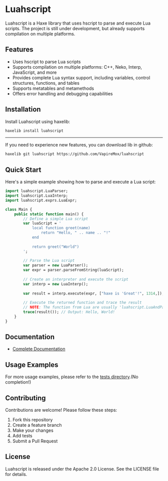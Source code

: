 # Luahscript

Luahscript is a Haxe library that uses hscript to parse and execute Lua scripts. The project is still under development, but already supports compilation on multiple platforms.

## Features

- Uses hscript to parse Lua scripts
- Supports compilation on multiple platforms: C++, Neko, Interp, JavaScript, and more
- Provides complete Lua syntax support, including variables, control structures, functions, and tables
- Supports metatables and metamethods
- Offers error handling and debugging capabilities

## Installation

Install Luahscript using haxelib:

```bash
haxelib install luahscript
```
---

If you need to experience new features, you can download lib in github:

```bash
haxelib git luahscript https://github.com/VapireMox/luahscript
```

## Quick Start

Here's a simple example showing how to parse and execute a Lua script:

```haxe
import luahscript.LuaParser;
import luahscript.LuaInterp;
import luahscript.exprs.LuaExpr;

class Main {
    public static function main() {
        // Define a simple Lua script
        var luaScript = '
            local function greet(name)
                return "Hello, " .. name .. "!"
            end
            
            return greet("World")
        ';
        
        // Parse the Lua script
        var parser = new LuaParser();
        var expr = parser.parseFromString(luaScript);
        
        // Create an interpreter and execute the script
        var interp = new LuaInterp();
        
        var result = interp.execute(expr, ["haxe is 'Great'!", 1314,]); // Input parameters for Lua in the form of an array
        
        // Execute the returned function and trace the result
        // NOTE: The function from Lua are usually 'luahscript.LuaAndParams'. if want to obtain its value, call the "values" field, pls.
        trace(result()); // Output: Hello, World!
    }
}
```

## Documentation

- [Complete Documentation](./DOCUMENTATION.md)

## Usage Examples

For more usage examples, please refer to the [tests directory](./tests).(No completion!)

## Contributing

Contributions are welcome! Please follow these steps:

1. Fork this repository
2. Create a feature branch
3. Make your changes
4. Add tests
5. Submit a Pull Request

## License

Luahscript is released under the Apache 2.0 License. See the LICENSE file for details.
